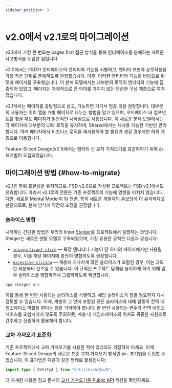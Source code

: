```yaml
---
sidebar_position: 3
---
```


# v2.0에서 v2.1로의 마이그레이션

v2.1에서 가장 큰 변화는 pages first 접근 방식을 통해 인터페이스를 분해하는 새로운 사고방식을 도입한 점입니다.

v2.0에서는 FSD가 인터페이스의 엔티티와 기능을 식별하고, 엔티티 표현과 상호작용을 가장 작은 단위로 분해하도록 권장했습니다. 이후, 이러한 엔티티와 기능을 바탕으로 위젯과 페이지를 구축했습니다. 이 분해 모델에서는 대부분의 로직이 엔티티와 기능에 집중되어 있었고, 페이지는 자체적으로 큰 의미를 가지지 않는 단순한 구성 계층으로 여겨졌습니다.

v2.1에서는 페이지를 출발점으로 삼고, 가능하면 거기서 멈출 것을 권장합니다. 대부분의 사용자는 이미 앱을 개별 페이지로 나누는 방법을 알고 있으며, 코드베이스 내 컴포넌트를 찾을 때도 페이지가 일반적인 시작점으로 사용됩니다. 이 새로운 분해 모델에서는 각 페이지에 대부분의 UI와 로직을 유지하며, Shared에서는 재사용 가능한 기반만 관리합니다. 여러 페이지에서 비즈니스 로직을 재사용해야 할 필요가 생길 경우에만 하위 계층으로 이동합니다.

Feature-Sliced Design(v2.1)에서는 엔티티 간 교차 가져오기를 표준화하기 위해 `@x` 표기법이 도입되었습니다.

## 마이그레이션 방법 {#how-to-migrate}

v2.1은 하위 호환성을 유지하므로, FSD v2.0으로 작성된 프로젝트는 FSD v2.1에서도 유효합니다. 따라서 v2.1로의 전환은 기존 프로젝트의 기능에 영향을 미치지 않습니다. 다만, 새로운 Mental Model이 팀 전반, 특히 새로운 개발자의 온보딩에 더 유익하다고 판단되므로, 분해 방식에 약간의 조정을 권장합니다.

### 슬라이스 병합

시작하는 간단한 방법은 우리의 linter [Steiger][steiger]를 프로젝트에서 실행하는 것입니다. Steiger는 새로운 멘탈 모델로 구축되었으며, 가장 유용한 규칙은 다음과 같습니다:

- [`insignificant-slice`][insignificant-slice] — 특정 엔티티나 기능이 단 하나의 페이지에서만 사용될 경우, 이를 해당 페이지에 완전히 병합하도록 권장합니다.
- [`excessive-slicing`][excessive-slicing] — 계층에 지나치게 많은 슬라이스가 포함된 경우, 이는 과도한 세분화의 신호일 수 있습니다. 이 규칙은 프로젝트 탐색을 용이하게 하기 위해 일부 슬라이스를 병합하거나 그룹화하도록 제안합니다.

```bash
npx steiger src
```

이를 통해 한 번만 사용되는 슬라이스를 식별하고, 해당 슬라이스가 정말 필요한지 다시 검토할 수 있습니다. 이때, 계층이 그 안에 포함된 모든 슬라이스에 대해 일종의 전역 네임스페이스 역할을 한다는 점을 기억해야 합니다. 한 번만 사용되는 변수가 전역 네임스페이스를 오염시키지 않도록 주의하듯, 계층 내 네임스페이스의 위치도 귀중한 자원으로 간주하고 신중하게 활용해야 합니다.

### 교차 가져오기 표준화

기존 프로젝트에서 교차 가져오기를 사용한 적이 있더라도 걱정하지 마세요. 이제 Feature-Sliced Design의 새로운 표준 교차 가져오기 방식인 `@x-` 표기법을 도입할 수 있습니다. 이 표기법은 다음과 같은 형태로 활용됩니다:

```ts title="entities/B/some/file.ts"
import type { EntityA } from "entities/A/@x/B";
```

더 자세한 내용은 참고 문서의 [교차 가져오기용 Public API][public-api-for-cross-imports] 섹션을 확인하세요.

[insignificant-slice]: https://github.com/feature-sliced/steiger/tree/master/packages/steiger-plugin-fsd/src/insignificant-slice
[steiger]: https://github.com/feature-sliced/steiger
[excessive-slicing]: https://github.com/feature-sliced/steiger/tree/master/packages/steiger-plugin-fsd/src/excessive-slicing
[public-api-for-cross-imports]: /docs/reference/public-api#public-api-for-cross-imports




